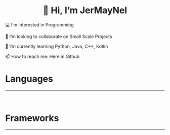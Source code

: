 <h1 align="center">👋 Hi, I’m JerMayNel</h1>
<p align="left"> 💻 I’m interested in Programming </p>
<p align="left"> 💞️ I’m looking to collaborate on Small Scale Projects </p>
<p align="left"> 🌱 I’m currently learning Python, Java, C++, Kotlin </p>
<p align="left"> 📫 How to reach me: Here in Github </p>

# Languages
---
<a href=""><img alt="" src="https://img.shields.io/badge/c++-%2300599C.svg?style=for-the-badge&logo=c%2B%2B&logoColor=white" style="border-radius: 25px;" /></a>
<a href=""><img alt="" src="https://img.shields.io/badge/java-%23ED8B00.svg?style=for-the-badge&logo=openjdk&logoColor=white" style="border-radius: 25px;" /></a>
<a href=""><img alt="" src="https://img.shields.io/badge/python-3670A0?style=for-the-badge&logo=python&logoColor=ffdd54" style="border-radius: 25px;" /></a>
<a href=""><img alt="" src="https://img.shields.io/badge/kotlin-%237F52FF.svg?style=for-the-badge&logo=kotlin&logoColor=white" style="border-radius: 25px;" /></a>
<a href=""><img alt="" src="https://img.shields.io/badge/html5-%23E34F26.svg?style=for-the-badge&logo=html5&logoColor=white" style="border-radius: 25px;" /></a>
<a href=""><img alt="" src="https://img.shields.io/badge/php-%23777BB4.svg?style=for-the-badge&logo=php&logoColor=white" style="border-radius: 25px;" /></a>

# Frameworks
---
<a href=""><img alt="" src="https://img.shields.io/badge/laravel-%23FF2D20.svg?style=for-the-badge&logo=laravel&logoColor=white" style="border-radius: 25px;" /></a>
<a href=""><img alt="" src="https://img.shields.io/badge/tailwindcss-%2338B2AC.svg?style=for-the-badge&logo=tailwind-css&logoColor=white" style="border-radius: 25px;" /></a>
